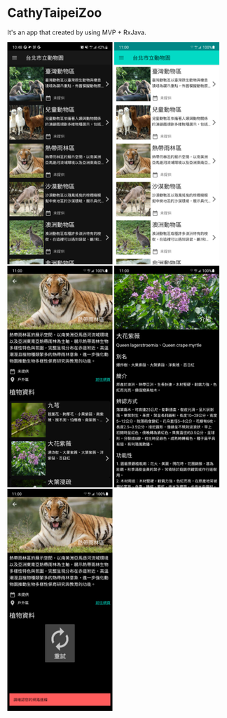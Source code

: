 # CathyTaipeiZoo
It's an app that created by using MVP + RxJava.

<div align=left>
  <img src=https://github.com/vm6kj/CathyTaipeiZoo/blob/main/CathayTaipeiZoo_1.png width=240 />
  <img src=https://github.com/vm6kj/CathyTaipeiZoo/blob/main/CathayTaipeiZoo_2.png width=240 />
  <img src=https://github.com/vm6kj/CathyTaipeiZoo/blob/main/CathayTaipeiZoo_3.png width=240 />
  <img src=https://github.com/vm6kj/CathyTaipeiZoo/blob/main/CathayTaipeiZoo_4.png width=240 />
  <img src=https://github.com/vm6kj/CathyTaipeiZoo/blob/main/CathayTaipeiZoo_5.png width=240 />
</div>
